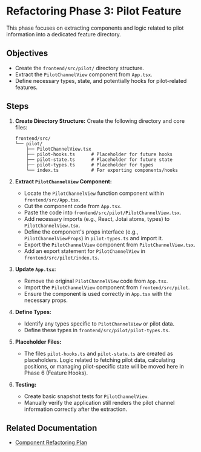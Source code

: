 # Refactoring Phase 3: Pilot Feature

This phase focuses on extracting components and logic related to pilot information into a dedicated feature directory.

## Objectives

- Create the `frontend/src/pilot/` directory structure.
- Extract the `PilotChannelView` component from `App.tsx`.
- Define necessary types, state, and potentially hooks for pilot-related features.

## Steps

1.  **Create Directory Structure:**
    Create the following directory and core files:
    ```
    frontend/src/
    └── pilot/
        ├── PilotChannelView.tsx
        ├── pilot-hooks.ts      # Placeholder for future hooks
        ├── pilot-state.ts      # Placeholder for future state
        ├── pilot-types.ts      # Placeholder for types
        └── index.ts            # For exporting components/hooks
    ```

2.  **Extract `PilotChannelView` Component:**
    - Locate the `PilotChannelView` function component within `frontend/src/App.tsx`.
    - Cut the component code from `App.tsx`.
    - Paste the code into `frontend/src/pilot/PilotChannelView.tsx`.
    - Add necessary imports (e.g., React, Jotai atoms, types) to `PilotChannelView.tsx`.
    - Define the component's props interface (e.g., `PilotChannelViewProps`) in `pilot-types.ts` and import it.
    - Export the `PilotChannelView` component from `PilotChannelView.tsx`.
    - Add an export statement for `PilotChannelView` in `frontend/src/pilot/index.ts`.

3.  **Update `App.tsx`:**
    - Remove the original `PilotChannelView` code from `App.tsx`.
    - Import the `PilotChannelView` component from `frontend/src/pilot`.
    - Ensure the component is used correctly in `App.tsx` with the necessary props.

4.  **Define Types:**
    - Identify any types specific to `PilotChannelView` or pilot data.
    - Define these types in `frontend/src/pilot/pilot-types.ts`.

5.  **Placeholder Files:**
    - The files `pilot-hooks.ts` and `pilot-state.ts` are created as placeholders. Logic related to fetching pilot data, calculating positions, or managing pilot-specific state will be moved here in Phase 6 (Feature Hooks).

6.  **Testing:**
    - Create basic snapshot tests for `PilotChannelView`.
    - Manually verify the application still renders the pilot channel information correctly after the extraction.

## Related Documentation

- [Component Refactoring Plan](mdc:docs/component-refactoring-plan.md) 